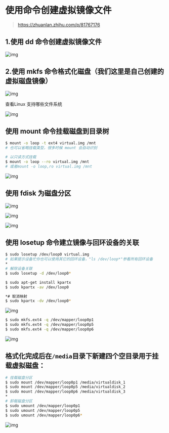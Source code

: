 # 使用命令创建虚拟镜像文件

> https://zhuanlan.zhihu.com/p/81767176

## 1.使用 dd 命令创建虚拟镜像文件

![img](命令创建虚拟镜像文件.assets/v2-c048ffa44c69ae7aacc6992b069a88d2_720w-16919215108371.webp)

## 2.使用 mkfs 命令格式化磁盘（我们这里是自己创建的虚拟磁盘镜像）

![img](命令创建虚拟镜像文件.assets/v2-b20d32333c42bb13eaa4923fd70079db_720w-16919215123483.webp)

查看Linux 支持哪些文件系统

![img](命令创建虚拟镜像文件.assets/v2-becb9337febf654a1f3903326014cb03_720w-16919215140385.webp)

## 使用 mount 命令挂载磁盘到目录树

```bash
$ mount -o loop -t ext4 virtual.img /mnt
# 也可以省略挂载类型，很多时候 mount 会自动识别

# 以只读方式挂载
$ mount -o loop --ro virtual.img /mnt
# 或者mount -o loop,ro virtual.img /mnt
```



![img](命令创建虚拟镜像文件.assets/v2-177adaea929f217fbee4be52dc2afee3_720w-16919215161987.webp)

## 使用 fdisk 为磁盘分区

![img](命令创建虚拟镜像文件.assets/v2-8a098faffad62b50ae88d33adadd93d6_720w-16919215174009.webp)

![img](命令创建虚拟镜像文件.assets/v2-d14f7876073c7aa719eef08221f9d523_720w-169192152018011.webp)

![img](命令创建虚拟镜像文件.assets/v2-5a866c482c7663c52d5afdb028800d65_720w-169192152207613.webp)

## 使用 losetup 命令建立镜像与回环设备的关联

```bash
$ sudo losetup /dev/loop0 virtual.img
# 如果提示设备忙你也可以使用其它的回环设备，"ls /dev/loop*"参看所有回环设备
*
# 解除设备关联
$ sudo losetup -d /dev/loop0*

$ sudo apt-get install kpartx
$ sudo kpartx -av /dev/loop0

*# 取消映射
$ sudo kpartx -dv /dev/loop0*
```

![img](命令创建虚拟镜像文件.assets/v2-38f61efb8ad57080ef17a78ee4e8d218_720w-169192152426815.webp)

```bash
$ sudo mkfs.ext4 -q /dev/mapper/loop0p1
$ sudo mkfs.ext4 -q /dev/mapper/loop0p5
$ sudo mkfs.ext4 -q /dev/mapper/loop0p6
```

![img](命令创建虚拟镜像文件.assets/v2-02b8d13d0db945629c73640aa316da0a_720w-169192152617517.webp)

## 格式化完成后在`/media`目录下新建四个空目录用于挂载虚拟磁盘：

```bash
# 挂载磁盘分区
$ sudo mount /dev/mapper/loop0p1 /media/virtualdisk_1
$ sudo mount /dev/mapper/loop0p5 /media/virtualdisk_2
$ sudo mount /dev/mapper/loop0p6 /media/virtualdisk_3
*
# 卸载磁盘分区
$ sudo umount /dev/mapper/loop0p1
$ sudo umount /dev/mapper/loop0p5
$ sudo umount /dev/mapper/loop0p6*
```

![img](命令创建虚拟镜像文件.assets/v2-f47a9afebebd9cb11bfa886868c0524f_720w-169192152828819.webp)